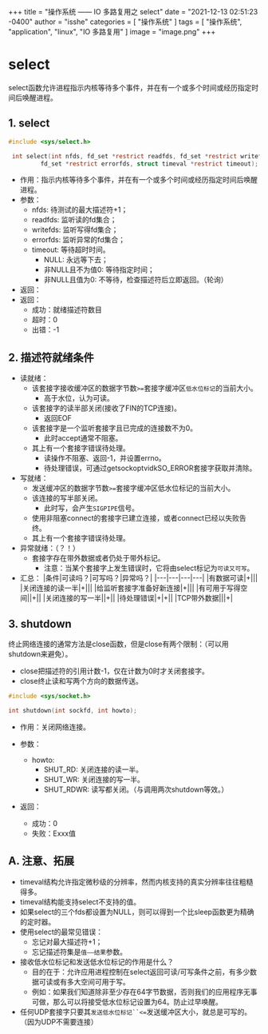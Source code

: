 +++
title = "操作系统 —— IO 多路复用之 select"
date = "2021-12-13 02:51:23 -0400"
author = "isshe"
categories = [ "操作系统" ]
tags = [ "操作系统", "application", "linux", "IO 多路复用" ]
image = "image.png"
+++


# select
select函数允许进程指示内核等待多个事件，并在有一个或多个时间或经历指定时间后唤醒进程。

## 1. select
```c
#include <sys/select.h>

 int select(int nfds, fd_set *restrict readfds, fd_set *restrict writefds,
         fd_set *restrict errorfds, struct timeval *restrict timeout);
```
* 作用：指示内核等待多个事件，并在有一个或多个时间或经历指定时间后唤醒进程。
* 参数：
    * nfds: 待测试的最大描述符+1；
    * readfds: 监听读的fd集合；
    * writefds: 监听写得fd集合；
    * errorfds: 监听异常的fd集合；
    * timeout: 等待超时时间。
        * NULL: 永远等下去；
        * 非NULL且不为值0: 等待指定时间；
        * 非NULL且值为0: 不等待，检查描述符后立即返回。（轮询）
* 返回：
* 返回：
    * 成功：就绪描述符数目
    * 超时：0
    * 出错：-1

## 2. 描述符就绪条件
* 读就绪：
    * 该套接字接收缓冲区的数据字节数`>=`套接字缓冲区`低水位标记`的当前大小。
        * 高于水位，认为可读。
    * 该套接字的读半部关闭(接收了FIN的TCP连接)。
        * 返回EOF
    * 该套接字是一个监听套接字且已完成的连接数不为0。
        * 此时accept通常不阻塞。
    * 其上有一个套接字错误待处理。
        * 读操作不阻塞、返回-1，并设置errno。
        * 待处理错误，可通过getsockoptvidkSO_ERROR套接字获取并清除。
* 写就绪：
    * 发送缓冲区的数据字节数`>=`套接字缓冲区低水位标记的当前大小。
    * 该连接的写半部关闭。
        * 此时写，会产生`SIGPIPE`信号。
    * 使用非阻塞connect的套接字已建立连接，或者connect已经以失败告终。
    * 其上有一个套接字错误待处理。
* 异常就绪：（？！）
    * 套接字存在带外数据或者仍处于带外标记。
        * 注意：当某个套接字上发生错误时，它将由select标记为`可读又可写`。
* 汇总：
|条件|可读吗？|可写吗？|异常吗？|
|---|---|---|---|
|有数据可读|+|||
|关闭连接的读一半|+|||
|给监听套接字准备好新连接|+|||
|有可用于写得空间||+||
|关闭连接的写一半||+||
|待处理错误|+|+||
|TCP带外数据|||+|

## 3. shutdown
终止网络连接的通常方法是close函数，但是close有两个限制：（可以用shutdown来避免）。
* close把描述符的引用计数-1，仅在计数为0时才关闭套接字。
* close终止读和写两个方向的数据传送。
```c
#include <sys/socket.h>

int shutdown(int sockfd, int howto);
```
* 作用：关闭网络连接。
* 参数：
    * howto:
        * SHUT_RD: 关闭连接的读一半。
        * SHUT_WR: 关闭连接的写一半。
        * SHUT_RDWR: 读写都关闭。（与调用两次shutdown等效。）

* 返回：
    * 成功：0
    * 失败：Exxx值

## A. 注意、拓展
* timeval结构允许指定微秒级的分辨率，然而内核支持的真实分辨率往往粗糙得多。
* timeval结构能支持select不支持的值。
* 如果select的三个fds都设置为NULL，则可以得到一个比sleep函数更为精确的定时器。
* 使用select的最常见错误：
    * 忘记对最大描述符+1；
    * 忘记描述符集是`值——结果`参数。
* 接收低水位标记和发送低水位标记的作用是什么？
    * 目的在于：允许应用进程控制在select返回可读/可写条件之前，有多少数据可读或有多大空间可用于写。
    * 例如：如果我们知道除非至少存在64字节数据，否则我们的应用程序无事可做，那么可以将接受低水位标记设置为64。防止过早唤醒。
* 任何UDP套接字只要其`发送低水位标记``<=`发送缓冲区大小，就总是可写的。（因为UDP不需要连接）
